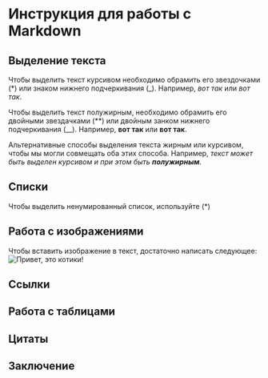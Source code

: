 # Инструкция для работы с Markdown

## Выделение текста

Чтобы выделить текст курсивом необходимо обрамить его звездочками (*) или знаком нижнего подчеркивания (_). Например, *вот так* или _вот так_.

Чтобы выделить текст полужирным, необходимо обрамить его двойными звездачками (**) или двойным занком нижнего подчеркивания (__). Например, **вот так** или __вот так__.

Альтернативные способы выделения текста жирным или курсивом, чтобы мы могли совмещать оба этих способа. Например, _текст может быть выделен курсивом и при этом быть **полужирным**_.
## Списки
Чтобы выделить ненумированный список, используйте (*)
## Работа с изображениями

Чтобы вставить изображение в текст, достаточно написать следующее:
![Привет, это котики!](cats.jpg)

## Ссылки

## Работа с таблицами

##  Цитаты 

## Заключение 
